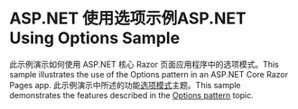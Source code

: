 # <a name="aspnet-using-options-sample"></a><span data-ttu-id="b7780-101">ASP.NET 使用选项示例</span><span class="sxs-lookup"><span data-stu-id="b7780-101">ASP.NET Using Options Sample</span></span>

<span data-ttu-id="b7780-102">此示例演示如何使用 ASP.NET 核心 Razor 页面应用程序中的选项模式。</span><span class="sxs-lookup"><span data-stu-id="b7780-102">This sample illustrates the use of the Options pattern in an ASP.NET Core Razor Pages app.</span></span> <span data-ttu-id="b7780-103">此示例演示中所述的功能[选项模式](https://docs.microsoft.com/aspnet/core/fundamentals/configuration/options)主题。</span><span class="sxs-lookup"><span data-stu-id="b7780-103">This sample demonstrates the features described in the [Options pattern](https://docs.microsoft.com/aspnet/core/fundamentals/configuration/options) topic.</span></span>
